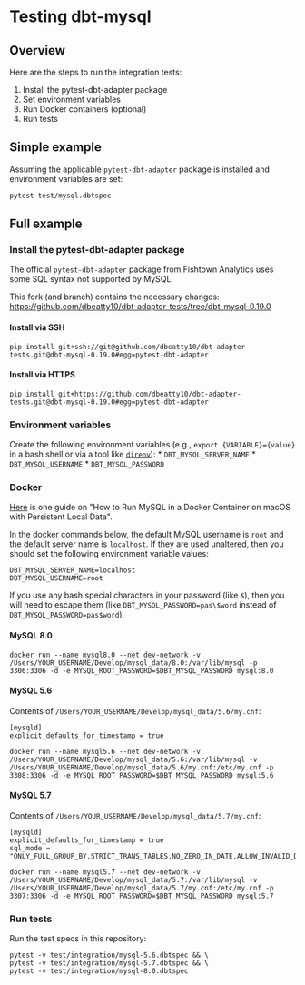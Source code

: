 # Testing dbt-mysql

## Overview

Here are the steps to run the integration tests:
1. Install the pytest-dbt-adapter package
1. Set environment variables
1. Run Docker containers (optional)
1. Run tests

## Simple example

Assuming the applicable `pytest-dbt-adapter` package is installed and environment variables are set:
```bash
pytest test/mysql.dbtspec
```

## Full example

### Install the pytest-dbt-adapter package

The official `pytest-dbt-adapter` package from Fishtown Analytics uses some SQL syntax not supported by MySQL.

This fork (and branch) contains the necessary changes: https://github.com/dbeatty10/dbt-adapter-tests/tree/dbt-mysql-0.19.0

#### Install via SSH

`pip install git+ssh://git@github.com/dbeatty10/dbt-adapter-tests.git@dbt-mysql-0.19.0#egg=pytest-dbt-adapter`

#### Install via HTTPS

`pip install git+https://github.com/dbeatty10/dbt-adapter-tests.git@dbt-mysql-0.19.0#egg=pytest-dbt-adapter`

### Environment variables

Create the following environment variables (e.g., `export {VARIABLE}={value}` in a bash shell or via a tool like [`direnv`](https://direnv.net/)):
    * `DBT_MYSQL_SERVER_NAME`
    * `DBT_MYSQL_USERNAME`
    * `DBT_MYSQL_PASSWORD`

### Docker

[Here](https://medium.com/@crmcmullen/how-to-run-mysql-in-a-docker-container-on-macos-with-persistent-local-data-58b89aec496a) is one guide on "How to Run MySQL in a Docker Container on macOS with Persistent Local Data".

In the docker commands below, the default MySQL username is `root` and the default server name is `localhost`. If they are used unaltered, then you should set the following environment variable values:
```
DBT_MYSQL_SERVER_NAME=localhost
DBT_MYSQL_USERNAME=root
```

If you use any bash special characters in your password (like `$`), then you will need to escape them (like `DBT_MYSQL_PASSWORD=pas\$word` instead of `DBT_MYSQL_PASSWORD=pas$word`).

#### MySQL 8.0
`docker run --name mysql8.0 --net dev-network -v /Users/YOUR_USERNAME/Develop/mysql_data/8.0:/var/lib/mysql -p 3306:3306 -d -e MYSQL_ROOT_PASSWORD=$DBT_MYSQL_PASSWORD mysql:8.0`

#### MySQL 5.6

Contents of `/Users/YOUR_USERNAME/Develop/mysql_data/5.6/my.cnf`:
```
[mysqld]
explicit_defaults_for_timestamp = true
```

`docker run --name mysql5.6 --net dev-network -v /Users/YOUR_USERNAME/Develop/mysql_data/5.6:/var/lib/mysql -v /Users/YOUR_USERNAME/Develop/mysql_data/5.6/my.cnf:/etc/my.cnf -p 3308:3306 -d -e MYSQL_ROOT_PASSWORD=$DBT_MYSQL_PASSWORD mysql:5.6`

#### MySQL 5.7

Contents of `/Users/YOUR_USERNAME/Develop/mysql_data/5.7/my.cnf`:
```
[mysqld]
explicit_defaults_for_timestamp = true
sql_mode = "ONLY_FULL_GROUP_BY,STRICT_TRANS_TABLES,NO_ZERO_IN_DATE,ALLOW_INVALID_DATES,ERROR_FOR_DIVISION_BY_ZERO,NO_AUTO_CREATE_USER,NO_ENGINE_SUBSTITUTION"
```

`docker run --name mysql5.7 --net dev-network -v /Users/YOUR_USERNAME/Develop/mysql_data/5.7:/var/lib/mysql -v /Users/YOUR_USERNAME/Develop/mysql_data/5.7/my.cnf:/etc/my.cnf -p 3307:3306 -d -e MYSQL_ROOT_PASSWORD=$DBT_MYSQL_PASSWORD mysql:5.7`

### Run tests

Run the test specs in this repository:
```
pytest -v test/integration/mysql-5.6.dbtspec && \
pytest -v test/integration/mysql-5.7.dbtspec && \
pytest -v test/integration/mysql-8.0.dbtspec
```
